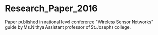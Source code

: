 # Research_Paper_2016
Paper published in national level conference "Wireless Sensor Networks" guide by Ms.Nithya Assistant professor of St.Josephs college.
